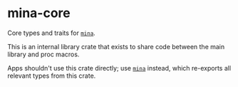 # mina-core

Core types and traits for [`mina`](https://docs.rs/mina/).

This is an internal library crate that exists to share code between the main library and proc macros.

Apps shouldn't use this crate directly; use [`mina`](https://docs.rs/mina/) instead, which re-exports all relevant types
from this crate.